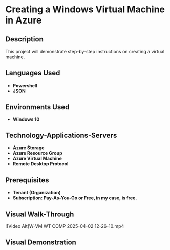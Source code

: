  <h1>Creating a Windows Virtual Machine in Azure</h1>

 <h2>Description</h2>
This project will demonstrate step-by-step instructions on creating a virtual machine.
<br />
<h2>Languages Used</h2>

 - <b>Powershell</b>
 - <b>JSON</b>
 
 <h2>Environments Used</h2>
 
 - <b>Windows 10</b>

<h2>Technology-Applications-Servers</h2>

- <b>Azure Storage</b>
- <b>Azure Resource Group</b>
- <b>Azure Virtual Machine</b>
- <b>Remote Desktop Protocol</b>

<h2> Prerequisites </h2>

- <b>Tenant (Organization)</b>
- <b>Subscription: Pay-As-You-Go or Free, in my case, is free.</b>

<h2>Visual Walk-Through</h2>

![Video Alt]W-VM WT COMP 2025-04-02 12-26-10.mp4

<h2>Visual Demonstration</h2>

 
